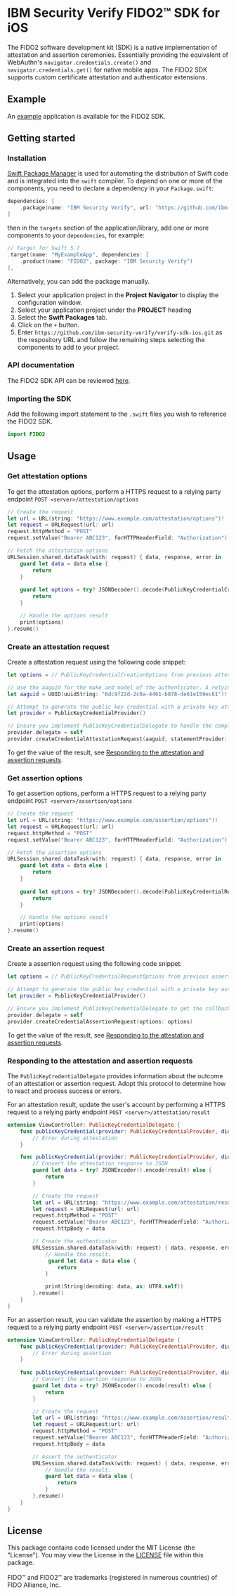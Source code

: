 # IBM Security Verify FIDO2™ SDK for iOS

The FIDO2 software development kit (SDK) is a native implementation of attestation and assertion ceremonies.  Essentially providing the equivalent
of WebAuthn's `navigator.credentials.create()` and `navigator.credentials.get()` for native mobile apps.  The FIDO2 SDK supports custom certificate attestation and authenticator extensions.


## Example
An [example](../../Examples/fido2) application is available for the FIDO2 SDK.


## Getting started

### Installation

[Swift Package Manager](https://swift.org/package-manager/) is used for automating the distribution of Swift code and is integrated into the `swift` compiler.  To depend on one or more of the components, you need to declare a dependency in your `Package.swift`:

```swift
dependencies: [
    .package(name: "IBM Security Verify", url: "https://github.com/ibm-security-verify/verify-sdk-ios.git", from: "3.0.4")
]
```

then in the `targets` section of the application/library, add one or more components to your `dependencies`, for example:

```swift
// Target for Swift 5.7
.target(name: "MyExampleApp", dependencies: [
    .product(name: "FIDO2", package: "IBM Security Verify")
],
```

Alternatively, you can add the package manually.
1. Select your application project in the **Project Navigator** to display the configuration window.
2. Select your application project under the **PROJECT** heading
3. Select the **Swift Packages** tab.
4. Click on the `+` button.
5. Enter `https://github.com/ibm-security-verify/verify-sdk-ios.git` as the respository URL and follow the remaining steps selecting the components to add to your project.

### API documentation
The FIDO2 SDK API can be reviewed [here](https://ibm-security-verify.github.io/ios/documentation/fido2/).

### Importing the SDK

Add the following import statement to the `.swift` files you wish to reference the FIDO2 SDK.

```swift
import FIDO2
```

## Usage

### Get attestation options

To get the attestation options, perform a HTTPS request to a relying party endpoint  `POST <server>/attestation/options`

```swift
// Create the request
let url = URL(string: "https://www.example.com/attestation/options")!
let request = URLRequest(url: url)
request.httpMethod = "POST"
request.setValue("Bearer ABC123", forHTTPHeaderField: "Authorization")

// Fetch the attestation options
URLSession.shared.dataTask(with: request) { data, response, error in
    guard let data = data else {
        return
    }
    
    guard let options = try? JSONDecoder().decode(PublicKeyCredentialCreationOptions.self, from: data) else {
        return
    }

    // Handle the options result
    print(options)
}.resume()
```

### Create an attestation request

Create a attestation request using the following code snippet:

```swift
let options = // PublicKeyCredentialCreationOptions from previous attestation options response

// Use the aaguid for the make and model of the authenticator. A relying party may use this to infer additional properties.
let aaguid = UUID(uuidString: "6dc9f22d-2c0a-4461-b878-de61e159ec61")!

// Attempt to generate the public key credential with a private key attestation.
let provider = PublicKeyCredentialProvider()

// Ensure you implement PublicKeyCredentialDelegate to handle the completed request.
provider.delegate = self
provider.createCredentialAttestationRequest(aaguid, statementProvider: SelfAttestation(aaguid), options: options)
```

To get the value of the result, see [Responding to the attestation and assertion requests](#Responding-to-the-attestation-and-assertion-requests).


### Get assertion options

To get assertion options, perform a HTTPS request to a relying party endpoint `POST <server>/assertion/options`

```swift
// Create the request
let url = URL(string: "https://www.example.com/assertion/options")!
let request = URLRequest(url: url)
request.httpMethod = "POST"
request.setValue("Bearer ABC123", forHTTPHeaderField: "Authorization")

// Fetch the assertion options
URLSession.shared.dataTask(with: request) { data, response, error in
    guard let data = data else {
        return
    }
    
    guard let options = try? JSONDecoder().decode(PublicKeyCredentialRequestOptions.self, from: data) else {
        return
    }

    // Handle the options result
    print(options)
}.resume()
```



### Create an assertion request

Create a assertion request using the following code snippet:

```swift
let options = // PublicKeyCredentialRequestOptions from previous assertion options response

// Attempt to generate the public key credential with a private key assertion.
let provider = PublicKeyCredentialProvider()

// Ensure you implement PublicKeyCredentialDelegate to get the callbacks.
provider.delegate = self
provider.createCredentialAssertionRequest(options: options)
```
To get the value of the result, see [Responding to the attestation and assertion requests](#Responding-to-the-attestation-and-assertion-requests).



### Responding to the attestation and assertion requests

The `PublicKeyCredentialDelegate` provides information about the outcome of an attestation or assertion request. Adopt this protocol to determine how to react and process success or errors.

For an attestation result, update the user's account by performing a HTTPS request to a relying party endpoint `POST <server>/attestation/result`

```swift
extension ViewController: PublicKeyCredentialDelegate {
    func publicKeyCredential(provider: PublicKeyCredentialProvider, didCompleteWithError error: Error) {
        // Error during attestation
    }

    func publicKeyCredential(provider: PublicKeyCredentialProvider, didCompleteWithAttestation result: PublicKeyCredential<AuthenticatorAttestationResponse>) {
        // Convert the attestation response to JSON
        guard let data = try? JSONEncoder().encode(result) else {
            return
        }

        // Create the request
        let url = URL(string: "https://www.example.com/attestation/result")!
        let request = URLRequest(url: url)
        request.httpMethod = "POST"
        request.setValue("Bearer ABC123", forHTTPHeaderField: "Authorization")
        request.httpBody = data

        // Create the authenticator
        URLSession.shared.dataTask(with: request) { data, response, error in
            // Handle the result.
             guard let data = data else {
                return
            }

            print(String(decoding: data, as: UTF8.self))
        }.resume()
    }
}
```


For an assertion result, you can validate the assertion by making a HTTPS request to a relying party endpoint `POST <server>/assertion/result`

```swift
extension ViewController: PublicKeyCredentialDelegate {
    func publicKeyCredential(provider: PublicKeyCredentialProvider, didCompleteWithError error: Error) {
        // Error during assertion
    }
    
    func publicKeyCredential(provider: PublicKeyCredentialProvider, didCompleteWithAssertion result: PublicKeyCredential<AuthenticatorAssertionResponse>) {
        // Convert the assertion response to JSON
        guard let data = try? JSONEncoder().encode(result) else {
            return
        }

        // Create the request
        let url = URL(string: "https://www.example.com/assertion/result")!
        let request = URLRequest(url: url)
        request.httpMethod = "POST"
        request.setValue("Bearer ABC123", forHTTPHeaderField: "Authorization")
        request.httpBody = data

        // Assert the authenticator
        URLSession.shared.dataTask(with: request) { data, response, error in
            // Handle the result.
            guard let data = data else {
                return
            }
        }.resume()
    }
}
```

## License
This package contains code licensed under the MIT License (the "License"). You may view the License in the [LICENSE](../../LICENSE) file within this package.
<br/><br/>
FIDO™ and FIDO2™  are  trademarks (registered in numerous countries) of FIDO Alliance, Inc. 
